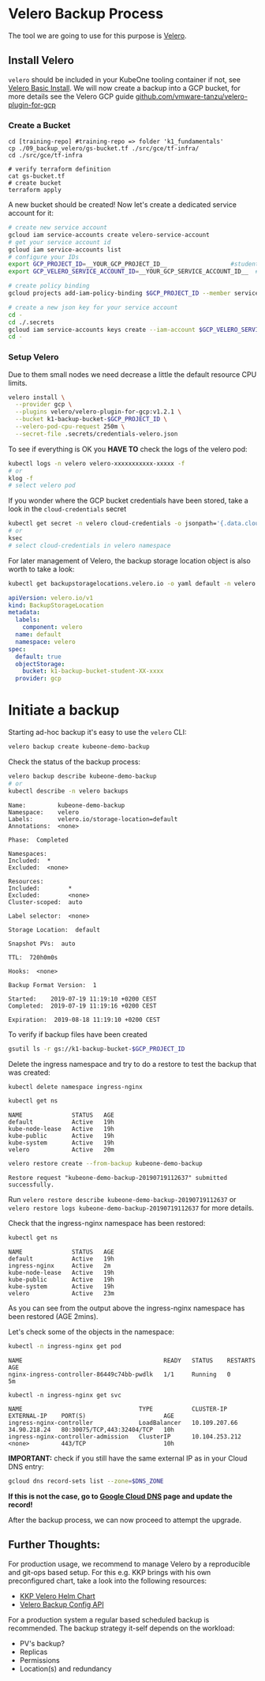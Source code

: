 # Velero Backup Process

The tool we are going to use for this purpose is [Velero](https://github.com/heptio/velero).

## Install Velero
`velero` should be included in your KubeOne tooling container if not, see [Velero Basic Install](https://velero.io/docs/main/basic-install/).
We will now create a backup into a GCP bucket, for more details see the Velero GCP guide [github.com/vmware-tanzu/velero-plugin-for-gcp](https://github.com/vmware-tanzu/velero-plugin-for-gcp)

### Create a Bucket

```
cd [training-repo] #training-repo => folder 'k1_fundamentals'
cp ./09_backup_velero/gs-bucket.tf ./src/gce/tf-infra/
cd ./src/gce/tf-infra

# verify terraform definition
cat gs-bucket.tf
# create bucket
terraform apply
```
A new bucket should be created! Now let's create a dedicated service account for it:

```bash
# create new service account
gcloud iam service-accounts create velero-service-account
# get your service account id
gcloud iam service-accounts list
# configure your IDs
export GCP_PROJECT_ID=__YOUR_GCP_PROJECT_ID__                  #student-XX-project
export GCP_VELERO_SERVICE_ACCOUNT_ID=__YOUR_GCP_SERVICE_ACCOUNT_ID__  # velero-service-account@student-XX.iam.gserviceaccount.com 

# create policy binding
gcloud projects add-iam-policy-binding $GCP_PROJECT_ID --member serviceAccount:$GCP_VELERO_SERVICE_ACCOUNT_ID --role='roles/storage.admin'

# create a new json key for your service account
cd -
cd ./.secrets
gcloud iam service-accounts keys create --iam-account $GCP_VELERO_SERVICE_ACCOUNT_ID credentials-velero.json
cd -
```

### Setup Velero
Due to them small nodes we need decrease a little the default resource CPU limits.
```bash
velero install \
  --provider gcp \
  --plugins velero/velero-plugin-for-gcp:v1.2.1 \
  --bucket k1-backup-bucket-$GCP_PROJECT_ID \
  --velero-pod-cpu-request 250m \
  --secret-file .secrets/credentials-velero.json
```
To see if everything is OK you **HAVE TO** check the logs of the velero pod:
```bash
kubectl logs -n velero velero-xxxxxxxxxxx-xxxxx -f
# or
klog -f
# select velero pod
```
If you wonder where the GCP bucket credentials have been stored, take a look in the `cloud-credentials` secret
```bash
kubectl get secret -n velero cloud-credentials -o jsonpath='{.data.cloud}' | base64 --decode
# or
ksec
# select cloud-credentials in velero namespace
```

For later management of Velero, the backup storage location object is also worth to take a look:
```bash
kubectl get backupstoragelocations.velero.io -o yaml default -n velero | kexp
```
```yaml
apiVersion: velero.io/v1
kind: BackupStorageLocation
metadata:
  labels:
    component: velero
  name: default
  namespace: velero
spec:
  default: true
  objectStorage:
    bucket: k1-backup-bucket-student-XX-xxxx
  provider: gcp
```

# Initiate a backup
Starting ad-hoc backup it's easy to use the `velero` CLI:
```bash
velero backup create kubeone-demo-backup
```
Check the status of the backup process:
```bash
velero backup describe kubeone-demo-backup
# or
kubectl describe -n velero backups
```
```
Name:         kubeone-demo-backup
Namespace:    velero
Labels:       velero.io/storage-location=default
Annotations:  <none>

Phase:  Completed

Namespaces:
Included:  *
Excluded:  <none>

Resources:
Included:        *
Excluded:        <none>
Cluster-scoped:  auto

Label selector:  <none>

Storage Location:  default

Snapshot PVs:  auto

TTL:  720h0m0s

Hooks:  <none>

Backup Format Version:  1

Started:    2019-07-19 11:19:10 +0200 CEST
Completed:  2019-07-19 11:19:16 +0200 CEST

Expiration:  2019-08-18 11:19:10 +0200 CEST
```

To verify if backup files have been created
```bash
gsutil ls -r gs://k1-backup-bucket-$GCP_PROJECT_ID
```

Delete the ingress namespace and try to do a restore to test the backup that was created:

```bash
kubectl delete namespace ingress-nginx
```

```bash
kubectl get ns
```
```
NAME              STATUS   AGE
default           Active   19h
kube-node-lease   Active   19h
kube-public       Active   19h
kube-system       Active   19h
velero            Active   20m
```

```bash
velero restore create --from-backup kubeone-demo-backup
```
```
Restore request "kubeone-demo-backup-20190719112637" submitted successfully.
```

Run `velero restore describe kubeone-demo-backup-20190719112637` or `velero restore logs kubeone-demo-backup-20190719112637` for more details.

Check that the ingress-nginx namespace has been restored:
```bash
kubectl get ns
```
```
NAME              STATUS   AGE
default           Active   19h
ingress-nginx     Active   2m
kube-node-lease   Active   19h
kube-public       Active   19h
kube-system       Active   19h
velero            Active   23m
```

As you can see from the output above the ingress-nginx namespace has been restored (AGE 2mins).

Let's check some of the objects in the namespace:
```bash
kubectl -n ingress-nginx get pod
```
```
NAME                                        READY   STATUS    RESTARTS   AGE
nginx-ingress-controller-86449c74bb-pwdlk   1/1     Running   0          5m
```
```
kubectl -n ingress-nginx get svc
```
```
NAME                                 TYPE           CLUSTER-IP       EXTERNAL-IP    PORT(S)                      AGE
ingress-nginx-controller             LoadBalancer   10.109.207.66    34.90.218.24   80:30075/TCP,443:32404/TCP   10h
ingress-nginx-controller-admission   ClusterIP      10.104.253.212   <none>         443/TCP                      10h

```
**IMPORTANT:** check if you still have the same external IP as in your Cloud DNS entry:
```bash
gcloud dns record-sets list --zone=$DNS_ZONE
```
**If this is not the case, go to [Google Cloud DNS](https://console.cloud.google.com/net-services/dns/zones) page and update the record!**

After the backup process, we can now proceed to attempt the upgrade.

## Further Thoughts:
For production usage, we recommend to manage Velero by a reproducible and git-ops based setup. For this e.g. KKP brings with his own preconfigured chart, take a look into the following resources:
* [KKP Velero Helm Chart](https://github.com/kubermatic/kubermatic/tree/master/charts/backup/velero)
* [Velero Backup Config API](https://velero.io/docs/v1.6/api-types/)

For a production system a regular based scheduled backup is recommended. The backup strategy it-self depends on the workload:
- PV's backup?
- Replicas
- Permissions
- Location(s) and redundancy
